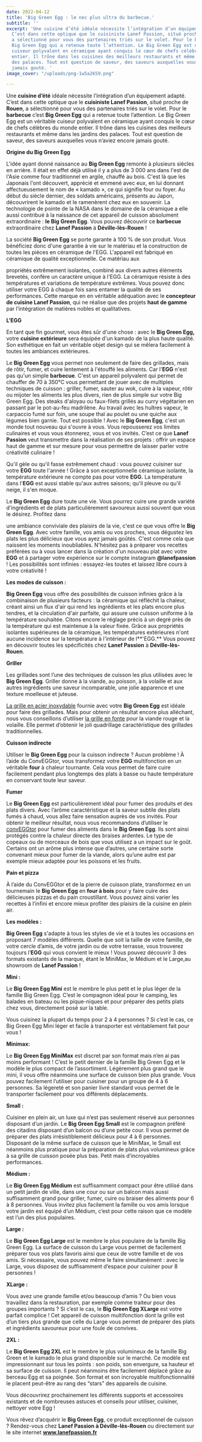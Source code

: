 ```yaml
---
date: 2022-04-12
title: 'Big Green Egg : le nec plus ultra du barbecue.'
subtitle: ''
excerpt: 'Une cuisine d’été idéale nécessite l’intégration d’un équipement adapté.
  C’est dans cette optique que le cuisiniste Lanef Passion, situé proche de Rouen,
  a sélectionné pour vous des partenaires triés sur le volet. Pour le barbecue c’est
  Big Green Egg qui a retenue toute l’attention. Le Big Green Egg est un véritable
  cuiseur polyvalent en céramique ayant conquis le cœur de chefs célèbres du monde
  entier. Il trône dans les cuisines des meilleurs restaurants et même dans les jardins
  des palaces. Tout est question de saveur, des saveurs auxquelles vous n’aviez encore
  jamais gouté. '
image_cover: "/uploads/png-1w5a2659.png"

---
```

Une **cuisine d’été** idéale nécessite l’intégration d’un équipement adapté. C’est dans cette optique que le **cuisiniste Lanef Passion**, situé proche de **Rouen**, a sélectionné pour vous des partenaires triés sur le volet. Pour le **barbecue** c’est **Big Green Egg** qui a retenue toute l’attention. Le Big Green Egg est un véritable cuiseur polyvalent en céramique ayant conquis le cœur de chefs célèbres du monde entier. Il trône dans les cuisines des meilleurs restaurants et même dans les jardins des palaces. Tout est question de saveur, des saveurs auxquelles vous n’aviez encore jamais gouté.

**Origine du Big Green Egg**

L'idée ayant donné naissance au **Big Green Egg** remonte à plusieurs siècles en arrière. Il était en effet déjà utilisé il y a plus de 3 000 ans dans l'est de l'Asie comme four traditionnel en argile, chauffé au bois. C'est là que les Japonais l'ont découvert, apprécié et emmené avec eux, en lui donnant affectueusement le nom de « kamado », ce qui signifie four ou foyer. Au début du siècle dernier, des soldats américains, présents au Japon, découvrirent le kamado et le ramenèrent chez eux en souvenir. La technologie de pointe de la NASA dans le domaine de la céramique a elle aussi contribué à la naissance de cet appareil de cuisson absolument extraordinaire : **le Big Green Egg**. Vous pouvez découvrir ce **barbecue** extraordinaire chez **Lanef Passion** à **Déville-lès-Rouen** !

La société **Big Green Egg** se porte garante à 100 % de son produit. Vous bénéficiez donc d'une garantie à vie sur le matériau et la construction de toutes les pièces en céramique de l'EGG. L'appareil est fabriqué en céramique de qualité exceptionnelle. Ce matériau aux

propriétés extrêmement isolantes, combiné aux divers autres éléments brevetés, confère un caractère unique à l'EGG. La céramique résiste à des températures et variations de température extrêmes. Vous pouvez donc utiliser votre EGG à chaque fois sans entamer la qualité de ses performances. Cette marque en en véritable adéquation avec le **concepteur de cuisine Lanef Passion**, qui ne réalise que des projets **haut de gamme** par l’intégration de matières nobles et qualitatives.

**L’EGG**

En tant que fin gourmet, vous êtes sûr d'une chose : avec le **Big Green Egg,** votre **cuisine extérieure** sera équipée d'un kamado de la plus haute qualité. Son esthétique en fait un véritable objet design qui se mêlera facilement à toutes les ambiances extérieures.

Le **Big Green Egg** vous permet non seulement de faire des grillades, mais de rôtir, fumer, et cuire lentement à l'étouffé les aliments. Car l'**EGG** n'est pas qu'un simple **barbecue**. C'est un appareil polyvalent qui permet de chauffer de 70 à 350°C vous permettant de jouer avec de multiples techniques de cuisson : griller, fumer, sauter au wok, cuire à la vapeur, rôtir ou mijoter les aliments les plus divers, rien de plus simple sur votre Big Green Egg. Des steaks d'aloyau ou faux-filets grillés au curry végétarien en passant par le pot-au-feu madrilène. Au travail avec les huîtres vapeur, le carpaccio fumé sur foin, une soupe thaï au poulet ou une quiche aux légumes bien garnie. Tout est possible ! Avec le **Big Green Egg**, c'est un monde tout nouveau qui s'ouvre à vous. Vous repousserez vos limites culinaires et vous vous étonnerez, vous et vos invités. C’est ce que **Lanef Passion** veut transmettre dans la réalisation de ses projets : offrir un espace haut de gamme et sur mesure pour vous permettre de laisser parler votre créativité culinaire !

Qu'il gèle ou qu'il fasse extrêmement chaud : vous pouvez cuisiner sur votre **EGG** toute l'année ! Grâce à son exceptionnelle céramique isolante, la température extérieure ne compte pas pour votre **EGG.** La température dans l'**EGG** est aussi stable qu'aux autres saisons; qu'il pleuve ou qu'il neige, il s'en moque.

Le **Big Green Egg** dure toute une vie. Vous pourrez cuire une grande variété d'ingrédients et de plats particulièrement savoureux aussi souvent que vous le désirez. Profitez dans

une ambiance conviviale des plaisirs de la vie, c'est ce que vous offre le **Big Green Egg**. Avec votre famille, vos amis ou vos proches, vous dégustez les plats les plus délicieux que vous ayez jamais goûtés. C'est comme cela que naissent les moments inoubliables. N'hésitez pas à préparer vos recettes préférées ou à vous lancer dans la création d'un nouveau plat avec votre **EGG** et à partager votre expérience sur le compte instagram **@lanefpassion** ! Les possibilités sont infinies : essayez-les toutes et laissez libre cours à votre créativité !

**Les modes de cuisson :**

**Big Green Egg** vous offre des possibilités de cuisson infinies grâce à la combinaison de plusieurs facteurs : la céramique qui réfléchit la chaleur, créant ainsi un flux d'air qui rend les ingrédients et les plats encore plus tendres, et la circulation d'air parfaite, qui assure une cuisson uniforme à la température souhaitée. Citons encore le réglage précis à un degré près de la température qui est maintenue à la valeur fixée. Grâce aux propriétés isolantes supérieures de la céramique, les températures extérieures n'ont aucune incidence sur la température à l'intérieur de l**'EGG.** Vous pouvez en découvrir toutes les spécificités chez **Lanef Passion** à **Déville-lès-Rouen**.

**Griller**

Les grillades sont l’une des techniques de cuisson les plus utilisées avec le **Big Green Egg**. Griller donne à la viande, au poisson, à la volaille et aux autres ingrédients une saveur incomparable, une jolie apparence et une texture moelleuse et juteuse.

[La grille en acier inoxydable](https://www.biggreenegg.eu/fr/produits/accessoires/grille-en-acier-inoxydable) fournie avec votre **Big Green Egg** est idéale pour faire des grillades. Mais pour obtenir un résultat encore plus alléchant, nous vous conseillons d’utiliser [la grille en fonte](https://www.biggreenegg.eu/fr/produits/accessoires/grille-en-fonte) pour la viande rouge et la volaille. Elle permet d’obtenir le joli quadrillage caractéristique des grillades traditionnelles.

**Cuisson indirecte**

Utiliser le **Big Green Egg** pour la cuisson indirecte ? Aucun problème ! À l’aide du ConvEGGtor, vous transformez votre **EGG** multifonction en un véritable **four** à chaleur tournante. Cela vous permet de faire cuire facilement pendant plus longtemps des plats à basse ou haute température en conservant toute leur saveur.

**Fumer**

Le **Big Green Egg** est particulièrement idéal pour fumer des produits et des plats divers. Avec l’arôme caractéristique et la saveur subtile des plats fumés à chaud, vous allez faire sensation auprès de vos invités. Pour obtenir le meilleur résultat, nous vous recommandons d’utiliser le [convEGGtor](https://www.biggreenegg.eu/fr/produits/accessoires/conveggtor) pour fumer des aliments dans le **Big Green Egg**. Ils sont ainsi protégés contre la chaleur directe des braises ardentes. Le type de copeaux ou de morceaux de bois que vous utilisez a un impact sur le goût. Certains ont un arôme plus intense que d’autres, une certaine sorte convenant mieux pour fumer de la viande, alors qu’une autre est par exemple mieux adaptée pour les poissons et les fruits.

**Pain et pizza**

À l’aide du ConvEGGtor et de la pierre de cuisson plate, transformez en un tournemain le **Big Green Egg** en **four à bois** pour y faire cuire des délicieuses pizzas et du pain croustillant. Vous pouvez ainsi varier les recettes à l’infini et encore mieux profiter des plaisirs de la cuisine en plein air.

**Les modèles :**

**Big Green Egg** s'adapte à tous les styles de vie et à toutes les occasions en proposant 7 modèles différents. Quelle que soit la taille de votre famille, de votre cercle d’amis, de votre jardin ou de votre terrasse, vous trouverez toujours l’**EGG** qui vous convient le mieux ! Vous pouvez découvrir 3 des formats existants de la marque, étant le MiniMax, le Médium et le Large,au showroom de **Lanef Passion** !

**Mini :**

Le **Big Green Egg Mini** est le membre le plus petit et le plus léger de la famille Big Green Egg. C’est le compagnon idéal pour le camping, les balades en bateau ou les pique-niques et pour préparer des petits plats chez vous, directement posé sur la table.

Vous cuisinez la plupart du temps pour 2 à 4 personnes ? Si c’est le cas, ce Big Green Egg Mini léger et facile à transporter est véritablement fait pour vous !

**Minimax:**

Le **Big Green Egg MiniMax** est discret par son format mais n’en ai pas moins performant ! C’est le petit dernier de la famille Big Green Egg et le modèle le plus compact de l’assortiment. Légèrement plus grand que le mini, il vous offre néanmoins une surface de cuisson bien plus grande. Vous pouvez facilement l’utiliser pour cuisiner pour un groupe de 4 à 6 personnes. Sa légereté et son panier livré standard vous permet de le transporter facilement pour vos différents déplacements.

**Small :**

Cuisiner en plein air, un luxe qui n’est pas seulement réservé aux personnes disposant d’un jardin. Le **Big Green Egg Small** est le compagnon préféré des citadins disposant d’un balcon ou d’une petite cour. Il vous permet de préparer des plats irrésistiblement délicieux pour 4 à 6 personnes. Disposant de la même surface de cuisson que le MiniMax, le Small est néanmoins plus pratique pour la préparation de plats plus volumineux grâce à sa grille de cuisson posée plus bas. Petit mais d’incroyables performances.

**Médium :**

Le **Big Green Egg Médium** est suffisamment compact pour être utilisé dans un petit jardin de ville, dans une cour ou sur un balcon mais aussi suffisamment grand pour griller, fumer, cuire ou braiser des aliments pour 6 à 8 personnes. Vous invitez plus facilement la famille ou vos amis lorsque votre jardin est équipé d’un Médium, c’est pour cette raison que ce modèle est l’un des plus populaires.

**Large :**

Le **Big Green Egg Large** est le membre le plus populaire de la famille Big Green Egg. La surface de cuisson du Large vous permet de facilement préparer tous vos plats favoris ainsi que ceux de votre famille et de vos amis. Si nécessaire, vous pouvez même le faire simultanément : avec le Large, vous disposez de suffisamment d’espace pour cuisiner pour 8 personnes !

**XLarge :**

Vous avez une grande famille et/ou beaucoup d’amis ? Ou bien vous travaillez dans la restauration, par exemple comme traiteur pour des groupes importants ? Si c’est le cas, le **Big Green Egg XLarge** est votre parfait complice ! Cet appareil de cuisson multifonction dont la grille est d’un tiers plus grande que celle du Large vous permet de préparer des plats et ingrédients savoureux pour une foule de convives.

**2XL :**

Le **Big Green Egg 2XL** est le membre le plus volumineux de la famille Big Green et le kamado le plus grand disponible sur le marché. Ce modèle est impressionnant sur tous les points : son poids, son envergure, sa hauteur et sa surface de cuisson. Il peut néanmoins être facilement déplacé grâce au berceau Egg et sa poignée. Son format et son incroyable multifonctionnalité le placent peut-être au rang des “stars” des appareils de cuisine.

Vous découvrirez prochainement les différents supports et accessoires existants et de nombreuses astuces et conseils pour utiliser, cuisiner, nettoyer votre Egg !

Vous rêvez d’acquérir le **Big Green Egg**, ce produit exceptionnel de cuisson ? Rendez-vous chez **Lanef Passion à Déville-lès-Rouen** ou directement sur le site internet **www.lanefpassion.fr**